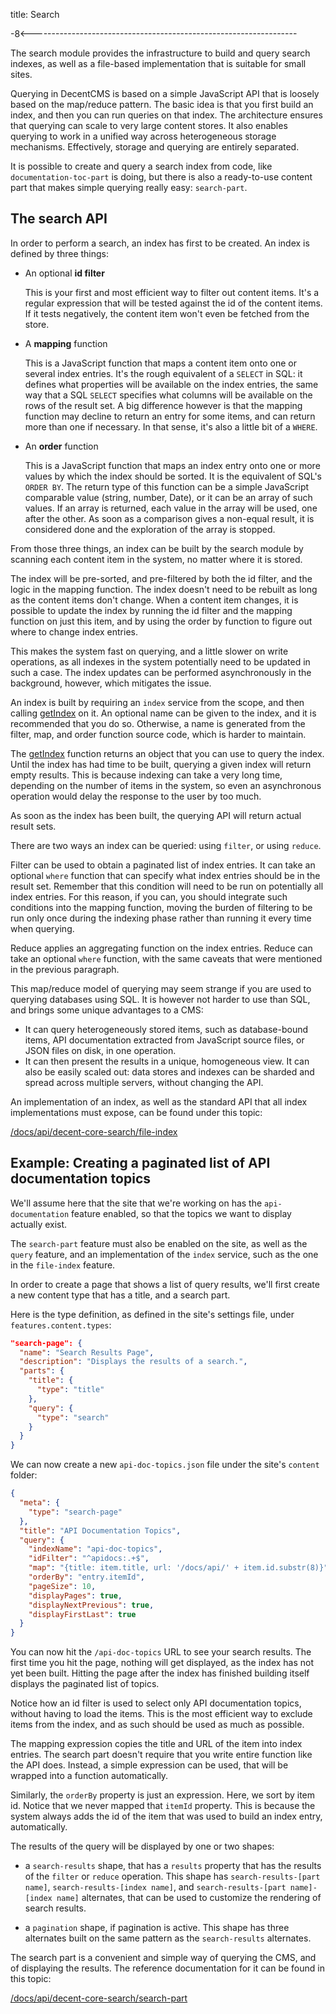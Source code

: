 title: Search

-8<------------------------------------------------------------------

The search module provides the infrastructure to build and query
search indexes, as well as a file-based implementation that is
suitable for small sites.

Querying in DecentCMS is based on a simple JavaScript API that is
loosely based on the map/reduce pattern.
The basic idea is that you first build an index, and then you can
run queries on that index.
The architecture ensures that querying can scale to very large
content stores.
It also enables querying to work in a unified way across
heterogeneous storage mechanisms.
Effectively, storage and querying are entirely separated.

It is possible to create and query a search index from code, like
`documentation-toc-part` is doing, but there is also a ready-to-use
content part that makes simple querying really easy: `search-part`.

The search API
--------------

In order to perform a search, an index has first to be created.
An index is defined by three things:

* An optional **id filter**

  This is your first and most efficient way to filter out content
  items.
  It's a regular expression that will be tested against the id of the
  content items.
  If it tests negatively, the content item won't even be fetched from
  the store.
  
* A **mapping** function

  This is a JavaScript function that maps a content item onto one or
  several index entries.
  It's the rough equivalent of a `SELECT` in SQL: it defines what
  properties will be available on the index entries, the same way
  that a SQL `SELECT` specifies what columns will be available on the
  rows of the result set.
  A big difference however is that the mapping function may decline
  to return an entry for some items, and can return more than one if
  necessary.
  In that sense, it's also a little bit of a `WHERE`.
  
* An **order** function

  This is a JavaScript function that maps an index entry onto one or
  more values by which the index should be sorted.
  It is the equivalent of SQL's `ORDER BY`.
  The return type of this function can be a simple JavaScript
  comparable value (string, number, Date), or it can be an array of
  such values.
  If an array is returned, each value in the array will be used, one
  after the other.
  As soon as a comparison gives a non-equal result, it is considered
  done and the exploration of the array is stopped.
  
From those three things, an index can be built by the search module
by scanning each content item in the system, no matter where it is
stored.

The index will be pre-sorted, and pre-filtered by both the id filter,
and the logic in the mapping function.
The index doesn't need to be rebuilt as long as the content items
don't change.
When a content item changes, it is possible to update the index by
running the id filter and the mapping function on just this item,
and by using the order by function to figure out where to change
index entries.

This makes the system fast on querying, and a little slower on write
operations, as all indexes in the system potentially need to be
updated in such a case.
The index updates can be performed asynchronously in the background,
however, which mitigates the issue.

An index is built by requiring an `index` service from the scope, and
then calling [getIndex][get-index] on it.
An optional name can be given to the index, and it is recommended
that you do so.
Otherwise, a name is generated from the filter, map, and order
function source code, which is harder to maintain.

The [getIndex][get-index] function returns an object that you can use
to query the index.
Until the index has had time to be built, querying a given index will
return empty results.
This is because indexing can take a very long time, depending on the
number of items in the system, so even an asynchronous operation
would delay the response to the user by too much.

As soon as the index has been built, the querying API will return
actual result sets.

There are two ways an index can be queried: using `filter`, or using
`reduce`.

Filter can be used to obtain a paginated list of index entries.
It can take an optional `where` function that can specify what index
entries should be in the result set.
Remember that this condition will need to be run on potentially all
index entries.
For this reason, if you can, you should integrate such conditions
into the mapping function, moving the burden of filtering to be run
only once during the indexing phase rather than running it every time
when querying.

Reduce applies an aggregating function on the index entries.
Reduce can take an optional `where` function, with the same caveats
that were mentioned in the previous paragraph.

This map/reduce model of querying may seem strange if you are used to
querying databases using SQL.
It is however not harder to use than SQL, and brings some unique
advantages to a CMS:

* It can query heterogeneously stored items, such as database-bound
  items, API documentation extracted from JavaScript source files, or
  JSON files on disk, in one operation.
* It can then present the results in a unique, homogeneous view.
  It can also be easily scaled out: data stores and indexes can be
  sharded and spread across multiple servers, without changing the
  API.

An implementation of an index, as well as the standard API that all
index implementations must expose, can be found under this topic:

[/docs/api/decent-core-search/file-index](/docs/api/decent-core-search/file-index)

Example: Creating a paginated list of API documentation topics
--------------------------------------------------------------

We'll assume here that the site that we're working on has the
`api-documentation` feature enabled, so that the topics we want to
display actually exist.

The `search-part` feature must also be enabled on the site, as well
as the `query` feature, and an implementation of the `index` service,
such as the one in the `file-index` feature.

In order to create a page that shows a list of query results, we'll
first create a new content type that has a title, and a search part.

Here is the type definition, as defined in the site's settings file,
under `features.content.types`:

```json
"search-page": {
  "name": "Search Results Page",
  "description": "Displays the results of a search.",
  "parts": {
    "title": {
      "type": "title"
    },
    "query": {
      "type": "search"
    }
  }
}
```

We can now create a new `api-doc-topics.json` file under the site's
`content` folder:

```json
{
  "meta": {
    "type": "search-page"
  },
  "title": "API Documentation Topics",
  "query": {
    "indexName": "api-doc-topics",
    "idFilter": "^apidocs:.+$",
    "map": "{title: item.title, url: '/docs/api/' + item.id.substr(8)}",
    "orderBy": "entry.itemId",
    "pageSize": 10,
    "displayPages": true,
    "displayNextPrevious": true,
    "displayFirstLast": true
  }
}
```

You can now hit the `/api-doc-topics` URL to see your search results.
The first time you hit the page, nothing will get displayed, as the
index has not yet been built.
Hitting the page after the index has finished building itself
displays the paginated list of topics.

Notice how an id filter is used to select only API documentation
topics, without having to load the items.
This is the most efficient way to exclude items from the index, and
as such should be used as much as possible.

The mapping expression copies the title and URL of the item into
index entries.
The search part doesn't require that you write entire function like
the API does.
Instead, a simple expression can be used, that will be wrapped into a
function automatically.

Similarly, the `orderBy` property is just an expression.
Here, we sort by item id.
Notice that we never mapped that `itemId` property.
This is because the system always adds the id of the item that was
used to build an index entry, automatically.

The results of the query will be displayed by one or two shapes:

* a `search-results` shape, that has a `results` property that has
  the results of the `filter` or `reduce` operation.
  This shape has `search-results-[part name]`,
  `search-results-[index name]`, and
  `search-results-[part name]-[index name]` alternates, that can be
  used to customize the rendering of search results.
  
* a `pagination` shape, if pagination is active.
  This shape has three alternates built on the same pattern as the
  `search-results` alternates.

The search part is a convenient and simple way of querying the CMS,
and of displaying the results.
The reference documentation for it can be found in this topic:

[/docs/api/decent-core-search/search-part](/docs/api/decent-core-search/search-part)

  [get-index]: /docs/api/decent-core-search/index
